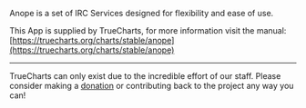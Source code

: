 Anope is a set of IRC Services designed for flexibility and ease of use.

This App is supplied by TrueCharts, for more information visit the manual: [https://truecharts.org/charts/stable/anope](https://truecharts.org/charts/stable/anope)

---

TrueCharts can only exist due to the incredible effort of our staff.
Please consider making a [donation](https://truecharts.org/sponsor) or contributing back to the project any way you can!
